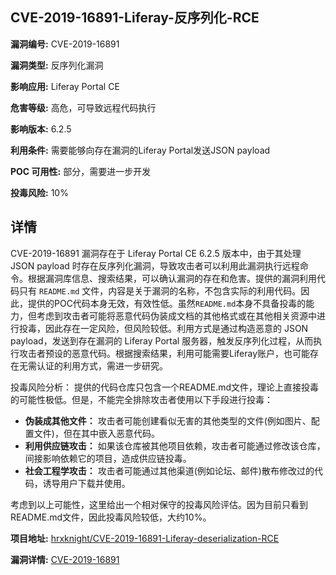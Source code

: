 ## CVE-2019-16891-Liferay-反序列化-RCE

**漏洞编号:** CVE-2019-16891

**漏洞类型:** 反序列化漏洞

**影响应用:** Liferay Portal CE

**危害等级:** 高危，可导致远程代码执行

**影响版本:** 6.2.5

**利用条件:** 需要能够向存在漏洞的Liferay Portal发送JSON payload

**POC 可用性:** 部分，需要进一步开发

**投毒风险:** 10%

## 详情

CVE-2019-16891 漏洞存在于 Liferay Portal CE 6.2.5 版本中，由于其处理 JSON payload 时存在反序列化漏洞，导致攻击者可以利用此漏洞执行远程命令。根据漏洞库信息、搜索结果，可以确认漏洞的存在和危害。提供的漏洞利用代码只有 `README.md` 文件，内容是关于漏洞的名称，不包含实际的利用代码。因此，提供的POC代码本身无效，有效性低。虽然`README.md`本身不具备投毒的能力，但考虑到攻击者可能将恶意代码伪装成文档的其他格式或在其他相关资源中进行投毒，因此存在一定风险，但风险较低。利用方式是通过构造恶意的 JSON payload，发送到存在漏洞的 Liferay Portal 服务器，触发反序列化过程，从而执行攻击者预设的恶意代码。根据搜索结果，利用可能需要Liferay账户，也可能存在无需认证的利用方式，需进一步研究。

投毒风险分析：
提供的代码仓库只包含一个README.md文件，理论上直接投毒的可能性极低。但是，不能完全排除攻击者使用以下手段进行投毒：

*   **伪装成其他文件：**  攻击者可能创建看似无害的其他类型的文件(例如图片、配置文件)，但在其中嵌入恶意代码。
*   **利用供应链攻击：**  如果该仓库被其他项目依赖，攻击者可能通过修改该仓库，间接影响依赖它的项目，造成供应链投毒。
*   **社会工程学攻击：**  攻击者可能通过其他渠道(例如论坛、邮件)散布修改过的代码，诱导用户下载并使用。

考虑到以上可能性，这里给出一个相对保守的投毒风险评估。因为目前只看到README.md文件，因此投毒风险较低，大约10%。


**项目地址:** [hrxknight/CVE-2019-16891-Liferay-deserialization-RCE](https://github.com/hrxknight/CVE-2019-16891-Liferay-deserialization-RCE)

**漏洞详情:** [CVE-2019-16891](https://nvd.nist.gov/vuln/detail/CVE-2019-16891)